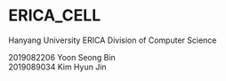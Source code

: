 # ERICA_CELL

Hanyang University ERICA Division of Computer Science

2019082206 Yoon Seong Bin  
2019089034 Kim Hyun Jin



